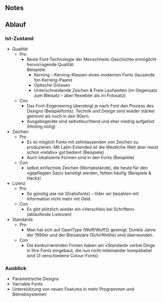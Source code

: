 ## Notes

## Ablauf
### Ist-Zustand
* Qualität
  * Pro
    * Beste Font-Technologie der Menschheits-Geschichte ermöglicht hervorragende Qualität.<br>Beispiele:
      * Kerning – Kerning-Klassen eines modernen Fonts (tausende fon Kerning-Paare)
      * Optische Grössen
      * Unterschneidende Zeichen & Freie Laufweiten (im Gegensatz zum Bleisatz – aber flexiebler als im Fotosatz)
  * Con
    * Das Font-Engeneering übersteigt je nach Font den Prozess des Designs (Beispielfonts). Technik und Design sind wieder stärker getrennt als noch in den 90ern.
    * Ausgabegeräte sind selbstleuchtend und eher niedrig aufgelöst (Hinting nötig)
* Zeichen
  * Pro
    * Es ist möglich Fonts mit zehntausenden von Zeichen zu produzieren. Mit Latin-Extended ist die Westliche Welt aber meist schon «relativ» gut bedient (Beispiele)
    * Auch lokalisierte Formen sind in den Fonts (Beispiele)
  * Con
    * selbst einfachste Zeichen (Wortabstände), die heute für den «gepflegten Satz» benötigt werden, fehlen häufig (Beispiele & Hacks)
* Lizenz
  * Pro
    * So günstig wie nie (Gratisfonts) – Oder wir bezahlen mit Information nicht mehr mit Geld.
  * Con
    * Es gibt plötzlich wieder ein «Verschleis bei Schriften» (ablaufende Lizenzen)
* Standards
  * Pro 
    * Man hat sich auf OpenType (Woff/Woff2) geeinigt. Dunkle Jahre der 1990er und der Bleisatzäre (Schrifthöhe) sind überwunden.
  * Con
    * Die konkurrierenden Firmen haben am «Standard» vorbei Dinge in Ihre Fonts eingebaut, die nun nicht miteinander kompatiebel sind (3 verschiedene Colour-Fonts)
### Ausblick
* Parametrische Designs 
* Varriable Fonts
* Unterstützung von neuen Features in mehr Programmen und Betriebsystemen
